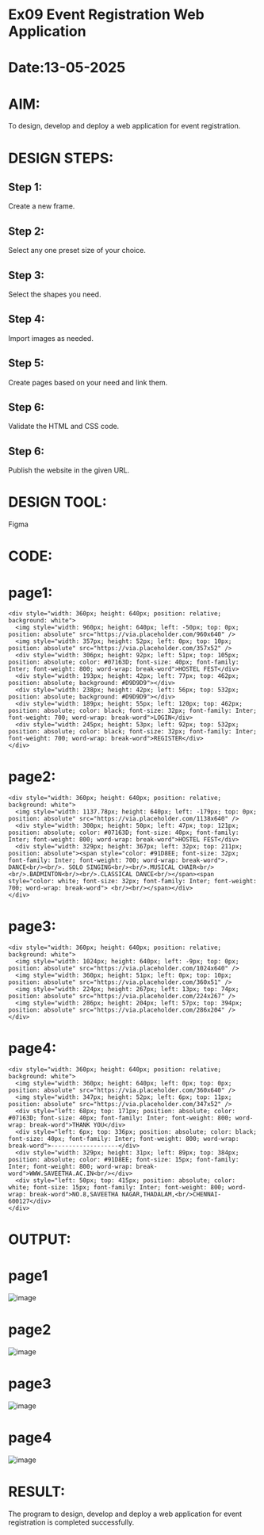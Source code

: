 # Ex09 Event Registration Web Application
# Date:13-05-2025
# AIM:
To design, develop and deploy a web application for event registration.

# DESIGN STEPS:
## Step 1:
Create a new frame.

## Step 2:
Select any one preset size of your choice.

## Step 3:
Select the shapes you need.

## Step 4:
Import images as needed.

## Step 5:
Create pages based on your need and link them.

## Step 6:
Validate the HTML and CSS code.

## Step 6:
Publish the website in the given URL.

# DESIGN TOOL:
Figma

# CODE:
# page1:
```
<div style="width: 360px; height: 640px; position: relative; background: white">
  <img style="width: 960px; height: 640px; left: -50px; top: 0px; position: absolute" src="https://via.placeholder.com/960x640" />
  <img style="width: 357px; height: 52px; left: 0px; top: 10px; position: absolute" src="https://via.placeholder.com/357x52" />
  <div style="width: 306px; height: 92px; left: 51px; top: 105px; position: absolute; color: #07163D; font-size: 40px; font-family: Inter; font-weight: 800; word-wrap: break-word">HOSTEL FEST</div>
  <div style="width: 193px; height: 42px; left: 77px; top: 462px; position: absolute; background: #D9D9D9"></div>
  <div style="width: 238px; height: 42px; left: 56px; top: 532px; position: absolute; background: #D9D9D9"></div>
  <div style="width: 189px; height: 55px; left: 120px; top: 462px; position: absolute; color: black; font-size: 32px; font-family: Inter; font-weight: 700; word-wrap: break-word">LOGIN</div>
  <div style="width: 245px; height: 53px; left: 92px; top: 532px; position: absolute; color: black; font-size: 32px; font-family: Inter; font-weight: 700; word-wrap: break-word">REGISTER</div>
</div>
```
# page2:
```
<div style="width: 360px; height: 640px; position: relative; background: white">
  <img style="width: 1137.78px; height: 640px; left: -179px; top: 0px; position: absolute" src="https://via.placeholder.com/1138x640" />
  <div style="width: 300px; height: 50px; left: 47px; top: 121px; position: absolute; color: #07163D; font-size: 40px; font-family: Inter; font-weight: 800; word-wrap: break-word">HOSTEL FEST</div>
  <div style="width: 329px; height: 367px; left: 32px; top: 211px; position: absolute"><span style="color: #91D8EE; font-size: 32px; font-family: Inter; font-weight: 700; word-wrap: break-word">. DANCE<br/><br/>. SOLO SINGING<br/><br/>.MUSICAL CHAIR<br/><br/>.BADMINTON<br/><br/>.CLASSICAL DANCE<br/></span><span style="color: white; font-size: 32px; font-family: Inter; font-weight: 700; word-wrap: break-word"> <br/><br/></span></div>
</div>
```
# page3:
```
<div style="width: 360px; height: 640px; position: relative; background: white">
  <img style="width: 1024px; height: 640px; left: -9px; top: 0px; position: absolute" src="https://via.placeholder.com/1024x640" />
  <img style="width: 360px; height: 51px; left: 0px; top: 10px; position: absolute" src="https://via.placeholder.com/360x51" />
  <img style="width: 224px; height: 267px; left: 13px; top: 74px; position: absolute" src="https://via.placeholder.com/224x267" />
  <img style="width: 286px; height: 204px; left: 57px; top: 394px; position: absolute" src="https://via.placeholder.com/286x204" />
</div>
```
# page4:
```
<div style="width: 360px; height: 640px; position: relative; background: white">
  <img style="width: 360px; height: 640px; left: 0px; top: 0px; position: absolute" src="https://via.placeholder.com/360x640" />
  <img style="width: 347px; height: 52px; left: 6px; top: 11px; position: absolute" src="https://via.placeholder.com/347x52" />
  <div style="left: 68px; top: 171px; position: absolute; color: #07163D; font-size: 40px; font-family: Inter; font-weight: 800; word-wrap: break-word">THANK YOU</div>
  <div style="left: 6px; top: 336px; position: absolute; color: black; font-size: 40px; font-family: Inter; font-weight: 800; word-wrap: break-word">-------------------</div>
  <div style="width: 329px; height: 31px; left: 89px; top: 384px; position: absolute; color: #91D8EE; font-size: 15px; font-family: Inter; font-weight: 800; word-wrap: break-word">WWW.SAVEETHA.AC.IN<br/></div>
  <div style="left: 50px; top: 415px; position: absolute; color: white; font-size: 15px; font-family: Inter; font-weight: 800; word-wrap: break-word">NO.8,SAVEETHA NAGAR,THADALAM,<br/>CHENNAI-600127</div>
</div>
```
# OUTPUT:
# page1
![image](https://github.com/user-attachments/assets/1a1c5efe-a134-4347-9c40-08dfe9f2cbad)

# page2
![image](https://github.com/user-attachments/assets/5e26b44a-971e-4ff1-94d5-8ee1c4048ae8)

# page3
![image](https://github.com/user-attachments/assets/cbff7134-fb4a-4ac5-8fcb-362811f9c93a)

# page4
![image](https://github.com/user-attachments/assets/f7674ce1-8def-4e73-a813-40f95f83b44c)



# RESULT:
The program to design, develop and deploy a web application for event registration is completed successfully.
